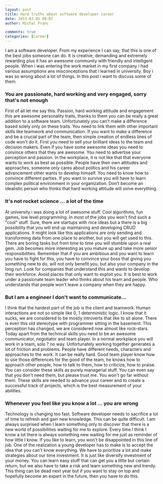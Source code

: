 ```yaml
---
layout: post
title: Hard truths about software developer career
date: 2013-03-05 08:07
author: Michal Franc

comments: true
categories: [Career]
---
```

<p>I am a software developer. From my experience I can say, that this is one of the best jobs someone can do. It is creative, demanding and extremely rewarding plus it has an awesome community with friendly and intelligent people. When i was entering the work market in my first company i had various assumptions ans misconceptions that i learned in university. Boy i was so wrong about a lot of things. In this post i want to discuss some of them.</p>

<h3>You are passionate, hard working and very engaged, sorry that's not enough</h3>

<p>First of all let me say this. Passion, hard working attitude and engagement this are awesome personality traits, thanks to them you can be really a great addition to a software team. Unfortunately you can't make a difference based solely only on these traits. You need to link them with other important skills like teamwork and communication. If you want to make a difference and be a crucial part of the team, then simple creation of endless lines of code won't do it. First you need to sell your brilliant ideas to the team and decision makers. Even if you have some awesome ideas you need to convince others that they are awesome. You need to advertise your perception and passion. In the workplace, it is not like that that everyone wants to work as best as possible. People have their own attitudes and approaches, someone only cares about politics and his career advancement other wants to develop himself. You need to know how to convince different parties. If you want to survive you will have to learn complex political environment in your organization. Don't become an idealistic person who thinks that hard working attitude will solve everything.</p>

<h3>It's not rocket science ... a lot of the time</h3>

<p>At university i was doing a lot of awesome stuff. Cool algorithms, fun games, low level programming. In most of the jobs you won't find such a "cool" stuff. Sure, there are startups with nice ideas but a there is a big possibility that you will end up maintaining and developing CRUD applications. It might look like this applications are only sending and transforming data from one place to another, but you will get used to this. There are boring tasks but from time to time you will stumble upon a real gem. Job becomes more interesting as you mature up and take more senior responsibilities. Remember that if you are ambitious and you want to learn you have to fight for this, you have to convince your boss that giving you something new to do, will not only benefit you, but also your company in the long run. Look for companies that understand this and wants to develop their workforce. Avoid places that only want to exploit you. It is best to work under a passionate team leader who thinks about his team and people. Who understands that people won't leave a company when they are happy.</p>

<h3>But I am a engineer I don't want to communicate...</h3>

<p>I think that the hardest part of the job is the client and teamwork. Human interactions are not so simple like 0, 1 deterministic logic. I know that it sucks, we are considered to be mostly introverts that like to sit alone. There is even this old stereotype with programmer sitting in the basement. This perception has changed, we are considered now almost like rock-stars. Today apart from the technical skills you need to be an awesome communicator, negotiator and team player. In a normal workplace you will work in a team, solo ? no way. Unfortunately working together generates a lot of friction and problems. People have different needs, characters and approaches to the work. It can be really hard. Good team player know how to use those differences for the good of the team, he knows how to approach other people, how to talk to them, how to criticize, how to praise. You can consider these skills as purely managerial stuff. You can even say that you don't need them, but please trust me. You won't go far without them. These skills are needed to advance your career and to create a successful track of projects, which is the best measurement of your abilities.</p>

<h3>Whenever you feel like you know a lot ... you are wrong</h3>

<p>Technology is changing too fast. Software developer needs to sacrifice a lot of time to refresh and gain new knowledge. This can be quite difficult. I am always surprised when I learn something only to discover that there is a new world of possibilities waiting for me to explore. Every time I think I know a lot there is always something new waiting for me just as reminder of how little I know. If you like to learn, you won't be disappointed in this line of job. One of the realization a young developer has to make is to accept the idea that you can't know everything. We have to prioritize a lot and make strategies about our time investment. It is just like diversify investment of your money. You can learn easy stuff that can get you a little but certain return, but we also have to take a risk and learn something new and trendy. This thing can be dead next year but if you want to stay on top and hopefully become an expert in the future, then you have to do this.</p>

